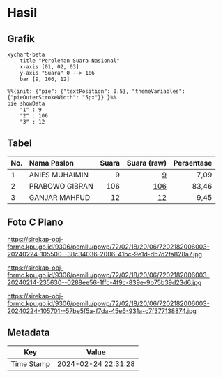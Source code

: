 # Hasil

## Grafik

```mermaid
xychart-beta
    title "Perolehan Suara Nasional"
    x-axis [01, 02, 03]
    y-axis "Suara" 0 --> 106
    bar [9, 106, 12]
```

```mermaid
%%{init: {"pie": {"textPosition": 0.5}, "themeVariables": {"pieOuterStrokeWidth": "5px"}} }%%
pie showData
    "1" : 9
    "2" : 106
    "3" : 12
```

## Tabel

| No. | Nama Paslon    | Suara | Suara (raw) | Persentase |
|:--- |:-------------- | -----:| -----------:| ----------:|
| 1   | ANIES MUHAIMIN | 9     | [9][p-1]    | 7,09       |
| 2   | PRABOWO GIBRAN | 106   | [106][p-2]  | 83,46      |
| 3   | GANJAR MAHFUD  | 12    | [12][p-3]   | 9,45       |


[p-1]: https://github.com/gigit-pemilu/pemilu-2024/blob/main/pilpres/hitung-suara/sub/72-sulawesi-tengah/sub/02-poso/sub/18-poso-pesisir-utara/sub/2006-tri-mulya/sub/003-tps/sub/paslon-1.txt
[p-2]: https://github.com/gigit-pemilu/pemilu-2024/blob/main/pilpres/hitung-suara/sub/72-sulawesi-tengah/sub/02-poso/sub/18-poso-pesisir-utara/sub/2006-tri-mulya/sub/003-tps/sub/paslon-2.txt
[p-3]: https://github.com/gigit-pemilu/pemilu-2024/blob/main/pilpres/hitung-suara/sub/72-sulawesi-tengah/sub/02-poso/sub/18-poso-pesisir-utara/sub/2006-tri-mulya/sub/003-tps/sub/paslon-3.txt

## Foto C Plano

https://sirekap-obj-formc.kpu.go.id/9306/pemilu/ppwp/72/02/18/20/06/7202182006003-20240224-105500--38c34036-2006-41bc-9e1d-db7d2fa828a7.jpg

https://sirekap-obj-formc.kpu.go.id/9306/pemilu/ppwp/72/02/18/20/06/7202182006003-20240214-235630--0288ee56-1ffc-4f9c-839e-9b75b39d23d6.jpg

https://sirekap-obj-formc.kpu.go.id/9306/pemilu/ppwp/72/02/18/20/06/7202182006003-20240224-105701--57be5f5a-f7da-45e6-931a-c7f377138874.jpg


## Metadata

| Key        | Value               |
| ---------- | ------------------- |
| Time Stamp | 2024-02-24 22:31:28 |



